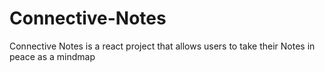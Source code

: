 # Connective-Notes
Connective Notes is a react project that allows users to take their Notes in peace as a mindmap
